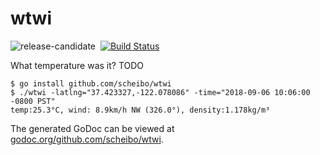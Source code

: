 # wtwi

![release-candidate](http://img.shields.io/badge/status-pre--alpha-lightgrey.svg)&nbsp;
[![Build Status](http://img.shields.io/travis/scheibo/wtwi.svg)](https://travis-ci.org/scheibo/wtwi)

What temperature was it? TODO

    $ go install github.com/scheibo/wtwi
    $ ./wtwi -latlng="37.423327,-122.078086" -time="2018-09-06 10:06:00 -0800 PST"
    temp:25.3°C, wind: 8.9km/h NW (326.0°), density:1.178kg/m³

The generated GoDoc can be viewed at
[godoc.org/github.com/scheibo/wtwi](https://godoc.org/github.com/scheibo/wtwi).
